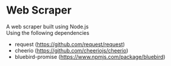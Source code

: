 # Web Scraper
A web scraper built using Node.js  
Using the following dependencies
- request (https://github.com/request/request)
- cheerio (https://github.com/cheeriojs/cheerio)
- bluebird-promise (https://www.npmjs.com/package/bluebird)